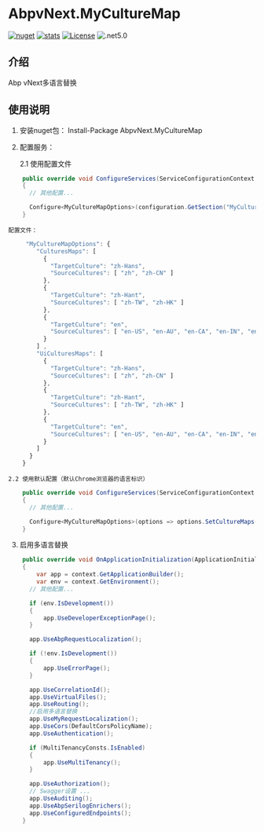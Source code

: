 # AbpvNext.MyCultureMap

[![nuget](https://img.shields.io/nuget/v/AbpvNext.MyCultureMap.svg?style=flat-square)](https://www.nuget.org/packages/AbpvNext.MyCultureMap) 
[![stats](https://img.shields.io/nuget/dt/AbpvNext.MyCultureMap.svg?style=flat-square)](https://www.nuget.org/stats/packages/AbpvNext.MyCultureMap?groupby=Version)
[![License](https://img.shields.io/badge/license-Apache2.0-blue.svg)](https://github.com/tanyongzheng/Abp.MyCultureMap/blob/master/LICENSE)
![.net5.0](https://img.shields.io/badge/net-%3D5.0-green.svg)

## 介绍
Abp vNext多语言替换


## 使用说明

1. 安装nuget包： Install-Package AbpvNext.MyCultureMap

2. 配置服务：

    2.1 使用配置文件
```cs
    public override void ConfigureServices(ServiceConfigurationContext context)
    {
      // 其他配置...

      Configure<MyCultureMapOptions>(configuration.GetSection("MyCultureMapOptions"));
    }
```
    配置文件：
```js
     "MyCultureMapOptions": {
        "CulturesMaps": [
          {
            "TargetCulture": "zh-Hans",
            "SourceCultures": [ "zh", "zh-CN" ]
          },
          {
            "TargetCulture": "zh-Hant",
            "SourceCultures": [ "zh-TW", "zh-HK" ]
          },
          {
            "TargetCulture": "en",
            "SourceCultures": [ "en-US", "en-AU", "en-CA", "en-IN", "en-IE", "en-IE", "en-MY", "en-NZ", "en-SG", "en-ZA", "en-GB" ]
          }
        ] ,
        "UiCulturesMaps": [
          {
            "TargetCulture": "zh-Hans",
            "SourceCultures": [ "zh", "zh-CN" ]
          },
          {
            "TargetCulture": "zh-Hant",
            "SourceCultures": [ "zh-TW", "zh-HK" ]
          },
          {
            "TargetCulture": "en",
            "SourceCultures": [ "en-US", "en-AU", "en-CA", "en-IN", "en-IE", "en-IE", "en-MY", "en-NZ", "en-SG", "en-ZA", "en-GB" ]
          }
        ]
      } 
    }
```


    2.2 使用默认配置（默认Chrome浏览器的语言标识）

```cs
    public override void ConfigureServices(ServiceConfigurationContext context)
    {
      // 其他配置...

      Configure<MyCultureMapOptions>(options => options.SetCultureMaps());
    }
```


3. 启用多语言替换

```cs
    public override void OnApplicationInitialization(ApplicationInitializationContext context)
    {
        var app = context.GetApplicationBuilder();
        var env = context.GetEnvironment();
      // 其他配置...

      if (env.IsDevelopment())
      {
          app.UseDeveloperExceptionPage();
      }

      app.UseAbpRequestLocalization();

      if (!env.IsDevelopment())
      {
          app.UseErrorPage();
      }

      app.UseCorrelationId();
      app.UseVirtualFiles();
      app.UseRouting();
      //启用多语言替换
      app.UseMyRequestLocalization();
      app.UseCors(DefaultCorsPolicyName);
      app.UseAuthentication();

      if (MultiTenancyConsts.IsEnabled)
      {
          app.UseMultiTenancy();
      }

      app.UseAuthorization();
      // Swagger设置 ...
      app.UseAuditing();
      app.UseAbpSerilogEnrichers();
      app.UseConfiguredEndpoints();
    }
```

